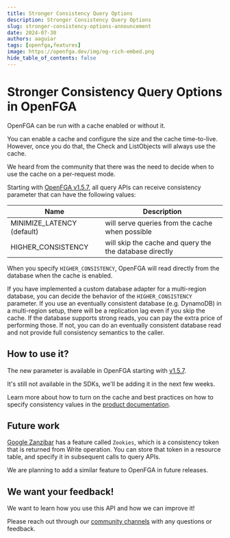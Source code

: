 ```yaml
---
title: Stronger Consistency Query Options
description: Stronger Consistency Query Options
slug: stronger-consistency-options-announcement
date: 2024-07-30
authors: aaguiar
tags: [openfga,features]
image: https://openfga.dev/img/og-rich-embed.png
hide_table_of_contents: false
---
```

# Stronger Consistency Query Options in OpenFGA

OpenFGA can be run with a cache enabled or without it.

You can enable a cache and configure the size and the cache time-to-live. However, once you do that, the Check and ListObjects will always use the cache.

We heard from the community that there was the need to decide when to use the cache on a per-request mode.

Starting with [OpenFGA v1.5.7](https://github.com/openfga/openfga/releases/tag/v1.5.7), all query APIs can receive consistency parameter that can have the following values:

| Name                        | Description                                                                                                   |  
|-----------------------------|---------------------------------------------------------------------------------------------------------------|
| MINIMIZE_LATENCY (default)  | <ProductName format={ProductNameFormat.ShortForm}/> will serve queries from the cache when possible           | 
| HIGHER_CONSISTENCY          | <ProductName format={ProductNameFormat.ShortForm}/> will skip the cache and query the the database directly   |

When you specify `HIGHER_CONSISTENCY`, OpenFGA will read directly from the database when the cache is enabled. 

If you have implemented a custom database adapter for a multi-region database, you can decide the behavior of the `HIGHER_CONSISTENCY` parameter. If you use an eventually consistent database (e.g. DynamoDB) in a multi-region setup, there will be a replication lag even if you skip the cache. If the database supports strong reads, you can pay the extra price of performing those. If not, you can do an eventually consistent database read and not provide full consistency semantics to the caller.

## How to use it?

The new parameter is available in OpenFGA starting with [v1.5.7](https://github.com/openfga/openfga/releases/tag/v1.5.7). 

It's still not available in the SDKs, we'll be adding it in the next few weeks.

Learn more about how to turn on the cache and best practices on how to specify consistency values in the [product documentation](https://openfga.dev/docs/interacting/consistency).

## Future work

[Google Zanzibar](https://zanzibar.academy) has a feature called `Zookies`, which is a consistency token that is returned from Write operation. You can store that token in a resource table, and specify it in subsequent calls to query APIs. 

We are planning to add a similar feature to OpenFGA in future releases.

## We want your feedback!

We want to learn how you use this API and how we can improve it!

Please reach out through our [community channels](https://openfga.dev/community) with any questions or feedback.
